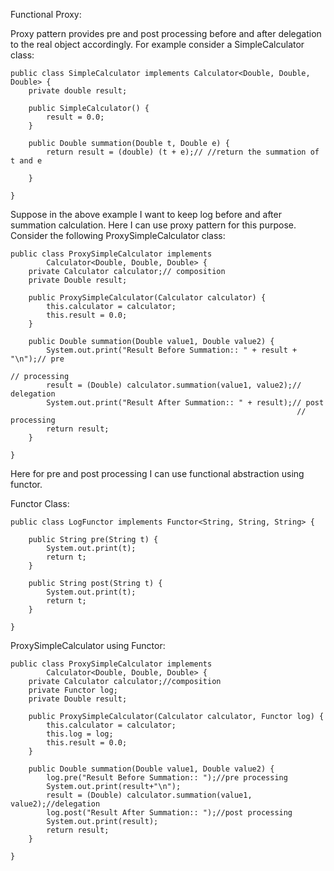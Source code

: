 Functional Proxy:

Proxy pattern provides pre and post processing before and after delegation to the real object accordingly. 
For example consider a  SimpleCalculator class:

```
public class SimpleCalculator implements Calculator<Double, Double, Double> {
	private double result;

	public SimpleCalculator() {
		result = 0.0;
	}

	public Double summation(Double t, Double e) {
		return result = (double) (t + e);// //return the summation of t and e

	}

}
```

Suppose in the above example I want to keep log before and after summation calculation. Here I can use proxy pattern for this purpose. Consider the following ProxySimpleCalculator class:

```
public class ProxySimpleCalculator implements
		Calculator<Double, Double, Double> {
	private Calculator calculator;// composition
	private Double result;

	public ProxySimpleCalculator(Calculator calculator) {
		this.calculator = calculator;
		this.result = 0.0;
	}

	public Double summation(Double value1, Double value2) {
		System.out.print("Result Before Summation:: " + result + "\n");// pre
																		// processing
		result = (Double) calculator.summation(value1, value2);// delegation
		System.out.print("Result After Summation:: " + result);// post
																// processing
		return result;
	}

}
```

Here for pre and post processing I can use functional abstraction using functor.

Functor Class:

```
public class LogFunctor implements Functor<String, String, String> {

	public String pre(String t) {
		System.out.print(t);
		return t;
	}

	public String post(String t) {
		System.out.print(t);
		return t;
	}

}
```

ProxySimpleCalculator using Functor:

```
public class ProxySimpleCalculator implements
		Calculator<Double, Double, Double> {
	private Calculator calculator;//composition
	private Functor log;
	private Double result;

	public ProxySimpleCalculator(Calculator calculator, Functor log) {
		this.calculator = calculator;
		this.log = log;
		this.result = 0.0;
	}

	public Double summation(Double value1, Double value2) {
		log.pre("Result Before Summation:: ");//pre processing
		System.out.print(result+"\n");
		result = (Double) calculator.summation(value1, value2);//delegation 
		log.post("Result After Summation:: ");//post processing 
		System.out.print(result);
		return result;
	}

}  
```
